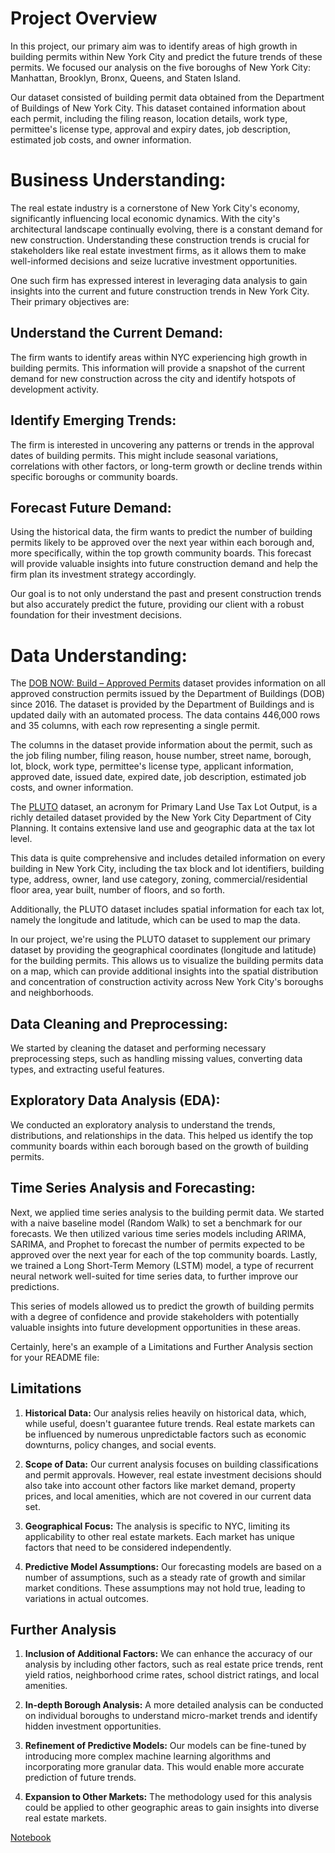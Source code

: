 # Project Overview
In this project, our primary aim was to identify areas of high growth in building permits within New York City and predict the future trends of these permits. We focused our analysis on the five boroughs of New York City: Manhattan, Brooklyn, Bronx, Queens, and Staten Island.

Our dataset consisted of building permit data obtained from the Department of Buildings of New York City. This dataset contained information about each permit, including the filing reason, location details, work type, permittee's license type, approval and expiry dates, job description, estimated job costs, and owner information.

# Business Understanding:
The real estate industry is a cornerstone of New York City's economy, significantly influencing local economic dynamics. With the city's architectural landscape continually evolving, there is a constant demand for new construction. Understanding these construction trends is crucial for stakeholders like real estate investment firms, as it allows them to make well-informed decisions and seize lucrative investment opportunities.

One such firm has expressed interest in leveraging data analysis to gain insights into the current and future construction trends in New York City. Their primary objectives are:

## Understand the Current Demand: 
The firm wants to identify areas within NYC experiencing high growth in building permits. This information will provide a snapshot of the current demand for new construction across the city and identify hotspots of development activity.

## Identify Emerging Trends:
The firm is interested in uncovering any patterns or trends in the approval dates of building permits. This might include seasonal variations, correlations with other factors, or long-term growth or decline trends within specific boroughs or community boards.

## Forecast Future Demand:
Using the historical data, the firm wants to predict the number of building permits likely to be approved over the next year within each borough and, more specifically, within the top growth community boards. This forecast will provide valuable insights into future construction demand and help the firm plan its investment strategy accordingly.

Our goal is to not only understand the past and present construction trends but also accurately predict the future, providing our client with a robust foundation for their investment decisions.



# Data Understanding: 
The [DOB NOW: Build – Approved Permits](https://data.cityofnewyork.us/Housing-Development/DOB-NOW-Build-Approved-Permits/rbx6-tga4) dataset provides information on all approved construction permits issued by the Department of Buildings (DOB) since 2016. The dataset is provided by the Department of Buildings and is updated daily with an automated process. The data contains 446,000 rows and 35 columns, with each row representing a single permit.

The columns in the dataset provide information about the permit, such as the job filing number, filing reason, house number, street name, borough, lot, block, work type, permittee's license type, applicant information, approved date, issued date, expired date, job description, estimated job costs, and owner information.

The [PLUTO](https://www.nyc.gov/site/planning/data-maps/open-data/dwn-pluto-mappluto.page) dataset, an acronym for Primary Land Use Tax Lot Output, is a richly detailed dataset provided by the New York City Department of City Planning. It contains extensive land use and geographic data at the tax lot level.

This data is quite comprehensive and includes detailed information on every building in New York City, including the tax block and lot identifiers, building type, address, owner, land use category, zoning, commercial/residential floor area, year built, number of floors, and so forth.

Additionally, the PLUTO dataset includes spatial information for each tax lot, namely the longitude and latitude, which can be used to map the data.

In our project, we're using the PLUTO dataset to supplement our primary dataset by providing the geographical coordinates (longitude and latitude) for the building permits. This allows us to visualize the building permits data on a map, which can provide additional insights into the spatial distribution and concentration of construction activity across New York City's boroughs and neighborhoods.

## Data Cleaning and Preprocessing:
We started by cleaning the dataset and performing necessary preprocessing steps, such as handling missing values, converting data types, and extracting useful features.

## Exploratory Data Analysis (EDA):
We conducted an exploratory analysis to understand the trends, distributions, and relationships in the data. This helped us identify the top community boards within each borough based on the growth of building permits.

## Time Series Analysis and Forecasting: 
Next, we applied time series analysis to the building permit data. We started with a naive baseline model (Random Walk) to set a benchmark for our forecasts. We then utilized various time series models including ARIMA, SARIMA, and Prophet to forecast the number of permits expected to be approved over the next year for each of the top community boards. Lastly, we trained a Long Short-Term Memory (LSTM) model, a type of recurrent neural network well-suited for time series data, to further improve our predictions.

This series of models allowed us to predict the growth of building permits with a degree of confidence and provide stakeholders with potentially valuable insights into future development opportunities in these areas.

Certainly, here's an example of a Limitations and Further Analysis section for your README file:

## Limitations

1. **Historical Data:** Our analysis relies heavily on historical data, which, while useful, doesn't guarantee future trends. Real estate markets can be influenced by numerous unpredictable factors such as economic downturns, policy changes, and social events.

2. **Scope of Data:** Our current analysis focuses on building classifications and permit approvals. However, real estate investment decisions should also take into account other factors like market demand, property prices, and local amenities, which are not covered in our current data set.

3. **Geographical Focus:** The analysis is specific to NYC, limiting its applicability to other real estate markets. Each market has unique factors that need to be considered independently.

4. **Predictive Model Assumptions:** Our forecasting models are based on a number of assumptions, such as a steady rate of growth and similar market conditions. These assumptions may not hold true, leading to variations in actual outcomes.

## Further Analysis

1. **Inclusion of Additional Factors:** We can enhance the accuracy of our analysis by including other factors, such as real estate price trends, rent yield ratios, neighborhood crime rates, school district ratings, and local amenities.

2. **In-depth Borough Analysis:** A more detailed analysis can be conducted on individual boroughs to understand micro-market trends and identify hidden investment opportunities.

3. **Refinement of Predictive Models:** Our models can be fine-tuned by introducing more complex machine learning algorithms and incorporating more granular data. This would enable more accurate prediction of future trends.

4. **Expansion to Other Markets:** The methodology used for this analysis could be applied to other geographic areas to gain insights into diverse real estate markets.

[Notebook](https://colab.research.google.com/drive/18BKRAicX1gbMob93WoNRHUE39CLUfAOE#scrollTo=cl1J-CsNK_NO)
